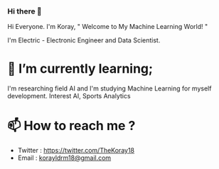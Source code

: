 ### Hi there 👋

<!--
**TheKoray18/TheKoray18** is a ✨ _special_ ✨ repository because its `README.md` (this file) appears on your GitHub profile.

Here are some ideas to get you started:

- 🔭 I’m currently working on ...
- 🌱 I’m currently learning ..
- 👯 I’m looking to collaborate on ...
- 🤔 I’m looking for help with ...
- 💬 Ask me about ...
- 📫 How to reach me: ...
- 😄 Pronouns: ...
- ⚡ Fun fact: ...
--> Hi Everyone. I'm Koray, " Welcome to My Machine Learning World! "
I'm Electric - Electronic Engineer and Data Scientist.
# 🌱 I’m currently learning; 
I'm researching field AI and I'm studying Machine Learning for myself development.
Interest AI, Sports Analytics


# 📫 How to reach me ?

- Twitter : https://twitter.com/TheKoray18
- Email : korayldrm18@gmail.com
